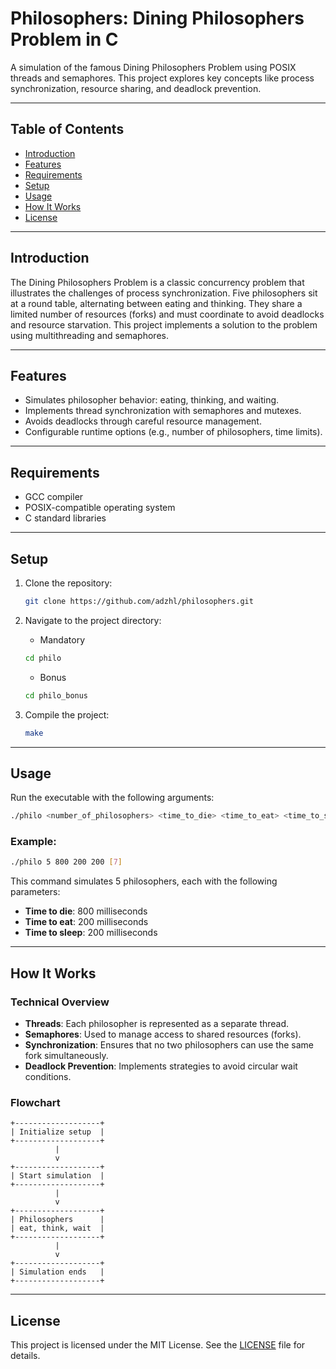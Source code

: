 # Philosophers: Dining Philosophers Problem in C

A simulation of the famous Dining Philosophers Problem using POSIX threads and semaphores. This project explores key concepts like process synchronization, resource sharing, and deadlock prevention.

---

## Table of Contents
- [Introduction](#introduction)
- [Features](#features)
- [Requirements](#requirements)
- [Setup](#setup)
- [Usage](#usage)
- [How It Works](#how-it-works)
- [License](#license)

---

## Introduction

The Dining Philosophers Problem is a classic concurrency problem that illustrates the challenges of process synchronization. Five philosophers sit at a round table, alternating between eating and thinking. They share a limited number of resources (forks) and must coordinate to avoid deadlocks and resource starvation. This project implements a solution to the problem using multithreading and semaphores.

---

## Features

- Simulates philosopher behavior: eating, thinking, and waiting.
- Implements thread synchronization with semaphores and mutexes.
- Avoids deadlocks through careful resource management.
- Configurable runtime options (e.g., number of philosophers, time limits).

---

## Requirements

- GCC compiler
- POSIX-compatible operating system
- C standard libraries

---

## Setup

1. Clone the repository:
   ```bash
   git clone https://github.com/adzhl/philosophers.git
   ```

2. Navigate to the project directory:

   - Mandatory
   ```bash
   cd philo
   ```
   - Bonus
   ```bash
   cd philo_bonus
   ```

3. Compile the project:
   ```bash
   make
   ```

---

## Usage

Run the executable with the following arguments:
```bash
./philo <number_of_philosophers> <time_to_die> <time_to_eat> <time_to_sleep> [number_of_times_each_philosopher_must_eat]
```

### Example:
```bash
./philo 5 800 200 200 [7]
```

This command simulates 5 philosophers, each with the following parameters:
- **Time to die**: 800 milliseconds
- **Time to eat**: 200 milliseconds
- **Time to sleep**: 200 milliseconds

---

## How It Works

### Technical Overview

- **Threads**: Each philosopher is represented as a separate thread.
- **Semaphores**: Used to manage access to shared resources (forks).
- **Synchronization**: Ensures that no two philosophers can use the same fork simultaneously.
- **Deadlock Prevention**: Implements strategies to avoid circular wait conditions.

### Flowchart
```
+-------------------+
| Initialize setup  |
+-------------------+
          |
          v
+-------------------+
| Start simulation  |
+-------------------+
          |
          v
+-------------------+
| Philosophers      |
| eat, think, wait  |
+-------------------+
          |
          v
+-------------------+
| Simulation ends   |
+-------------------+
```

---


## License

This project is licensed under the MIT License. See the [LICENSE](LICENSE) file for details.

